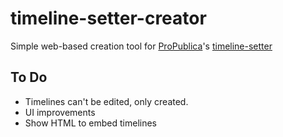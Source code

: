 timeline-setter-creator
=======================

Simple web-based creation tool for [ProPublica](http://propublica.org)'s [timeline-setter](http://propublica.github.io/timeline-setter/)

## To Do

  - Timelines can't be edited, only created.
  - UI improvements
  - Show HTML to embed timelines
